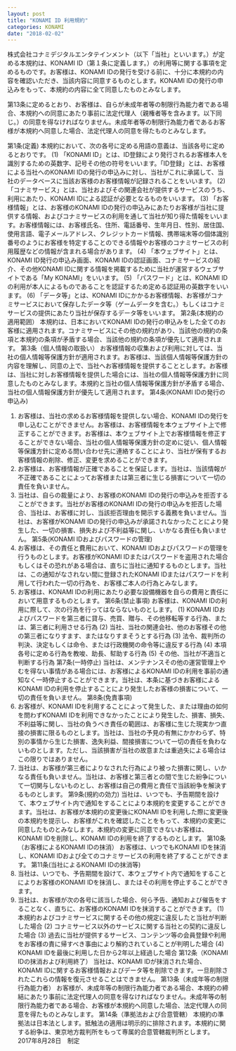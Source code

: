 ```yaml
---
layout: post
title: "KONAMI ID 利用規約"
categories: KONAMI
date: "2018-02-02"
---
```


株式会社コナミデジタルエンタテインメント（以下「当社」といいます。）が定める本規約は、KONAMI ID（第１条に定義します。）の利用等に関する事項を定めるものです。お客様は、KONAMI IDの発行を受ける前に、十分に本規約の内容を確認いただき、当該内容に同意するものとします。KONAMI IDの発行の申込みをもって、本規約の内容に全て同意したものとみなします。

第13条に定めるとおり、お客様は、自らが未成年者等の制限行為能力者である場合、本規約への同意にあたり事前に法定代理人（親権者等を含みます。以下同じ。）の同意を得なければなりません。未成年者等の制限行為能力者であるお客様が本規約へ同意した場合、法定代理人の同意を得たものとみなします。

 第1条(定義)
本規約において、次の各号に定める用語の意義は、当該各号に定めるとおりです。
(1)	「KONAMI ID」とは、ID登録により発行されるお客様本人を識別するための英数字、記号その他の符号をいいます。「ID登録」とは、お客様による当社へのKONAMI IDの発行の申込みに対し、当社がこれに承諾して、当社のデータベースに当該お客様のお客様情報が記録されることをいいます。
(2)	「コナミサービス」とは、当社およびその関連会社が提供するサービスのうち、利用にあたり、KONAMI IDによる認証が必要となるものをいいます。
(3)	「お客様情報」とは、お客様のKONAMI IDの発行の申込みにあたりお客様が当社に提供する情報、およびコナミサービスの利用を通して当社が知り得た情報をいいます。お客様情報には、お客様氏名、住所、電話番号、生年月日、性別、居住国、使用言語、電子メールアドレス、クレジットカード情報、携帯端末等の個体識別番号のようにお客様を特定することのできる情報やお客様のコナミサービスの利用履歴などの情報が含まれる場合があります。
(4)	「本ウェブサイト」とは、KONAMI ID発行の申込み画面、KONAMI IDの認証画面、コナミサービスの紹介、その他KONAMI IDに関する情報を掲載するために当社が運営するウェブサイトである「My KONAMI」をいいます。
(5)	「パスワード」とは、KONAMI IDの利用が本人によるものであることを認証するため定める認証用の英数字をいいます。
(6)	「データ等」とは、KONAMI IDにかかるお客様情報、お客様がコナミサービスにおいて保存したデータ等（ゲームデータを含む。）もしくはコナミサービスの提供にあたり当社が保存するデータ等をいいます。
 第2条(本規約の適用範囲）
本規約は、日本においてKONAMI IDの発行の申込みをした全てのお客様に適用されます。コナミサービスにその他の規約があり、当該他の規約の条項と本規約の条項が矛盾する場合、当該他の規約の条項が優先して適用されます。
 第3条（個人情報の取扱い）
お客様情報の収集および利用に対しては、当社の個人情報等保護方針が適用されます。お客様は、当該個人情報等保護方針の内容を理解し、同意の上で、当社へお客様情報を提供することとします。お客様は、当社に対しお客様情報を提供した場合には、当社の個人情報等保護方針に同意したものとみなします。本規約と当社の個人情報等保護方針が矛盾する場合、当社の個人情報保護方針が優先して適用されます。
 第4条(KONAMI IDの発行の申込み)
1.	お客様は、当社の求めるお客様情報を提供しない場合、KONAMI IDの発行を申し込むことができません。お客様は、お客様情報を本ウェブサイト上で修正することができます。お客様は、本ウェブサイト上でお客様情報を修正することができない場合、当社の個人情報等保護方針の定めに従い、個人情報等保護方針に定める問い合わせ先に連絡することにより、当社が保有するお客様情報の削除、修正、変更を求めることができます。
2.	お客様は、お客様情報が正確であることを保証します。当社は、当該情報が不正確であることによってお客様または第三者に生じる損害について一切の責任を負いません。
3.	当社は、自らの裁量により、お客様のKONAMI IDの発行の申込みを拒否することができます。当社がお客様のKONAMI IDの発行の申込みを拒否した場合、当社は、お客様に対し、当該拒否理由を開示する義務を負いません。当社は、お客様がKONAMI IDの発行の申込みが承諾されなかったことにより発生した、一切の損害、損失および不利益等に関し、いかなる責任も負いません。
 第5条(KONAMI IDおよびパスワードの管理)
1.	お客様は、その責任と費用において、KONAMI IDおよびパスワードの管理を行うものとします。お客様がKONAMI IDまたはパスワードを盗用された場合もしくはその恐れがある場合は、直ちに当社に通知するものとします。当社は、この通知がなされない間に登録されたKONAMI IDまたはパスワードを利用して行われた一切の行為を、お客様ご本人の行為とみなします。
2.	お客様は、KONAMI IDの利用にあたり必要な設備機器を自らの費用と責任において用意するものとします。
 第6条(禁止事項)
お客様は、KONAMI IDの利用に際して、次の行為を行ってはならないものとします。
(1)	KONAMI IDおよびパスワードを第三者に貸与、売買、贈与、その他移転等する行為、または、第三者に利用させる行為
(2)	当社、当社の関連会社、他のお客様その他の第三者になりすます、またはなりすまそうとする行為
(3)	法令、裁判所の判決、決定もしくは命令、または行政機関の命令等に違反する行為
(4)	本項各号に定める行為を教唆、助長、幇助する行為
(5)	その他、当社が不適当と判断する行為
 第7条(一時停止)
当社は、メンテナンスその他の運営管理上やむを得ない事情がある場合には、お客様によるKONAMI IDの利用を事前の通知なく一時停止することができます。当社は、本条に基づきお客様によるKONAMI IDの利用を停止することにより発生したお客様の損害について、一切の責任を負いません。
 第8条(免責事項)
1.	お客様が、KONAMI IDを利用することによって発生した、または理由の如何を問わずKONAMI IDを利用できなかったことにより発生した、損害、損失、不利益等に関し、当社の負うべき責任の範囲は、お客様に生じた現実かつ直接の損害に限るものとします。当社は、当社の予見の有無にかかわらず、特別の事情から生じた損害、逸失利益、間接損害について一切の責任を負わないものとします。ただし、当該損害が当社の故意または重過失による場合はこの限りではありません。
2.	当社は、お客様が第三者によりなされた行為により被った損害に関し、いかなる責任も負いません。当社は、お客様と第三者との間で生じた紛争について一切関与しないものとし、お客様は自己の費用と責任で当該紛争を解決するものとします。
 第9条(規約の効力)
当社は、いつでも、予告期間を設けて、本ウェブサイト内で通知をすることにより本規約を変更することができます。当社は、お客様が本規約の変更後にKONAMI IDを利用した際に変更後の本規約を提示し、お客様がこれを確認したことをもって、本規約の変更に同意したものとみなします。本規約の変更に同意できないお客様は、KONAMI IDを削除し、KONAMI IDの利用を終了するものとします。
 第10条（お客様によるKONAMI IDの抹消）
お客様は、いつでもKONAMI IDを抹消し、KONAMI IDおよび全てのコナミサービスの利用を終了することができます。
 第11条(当社によるKONAMI IDの抹消等)
1.	当社は、いつでも、予告期間を設けて、本ウェブサイト内で通知をすることによりお客様のKONAMI IDを抹消し、またはその利用を停止することができます。
2.	当社は、お客様が次の各号に該当した場合、何ら予告、通知および催告をすることなく、直ちに、お客様のKONAMI IDを抹消することができます。
(1)	本規約およびコナミサービスに関するその他の規定に違反したと当社が判断した場合
(2)	コナミサービス以外のサービスに関する当社との契約に違反した場合
(3)	過去に当社が提供するサービス、コンテンツ等の会員登録や利用をお客様の責に帰すべき事由により解約されていることが判明した場合
(4)	KONAMI IDを最後に利用した日から2年以上経過した場合
 第12条（KONAMI IDの抹消および利用終了）
当社は、KONAMI IDが抹消された場合、KONAMI IDに関するお客様情報およびデータ等を削除できます。一旦削除されたこれらの情報を復元させることはできません。
 第13条（未成年等の制限行為能力者）
お客様が、未成年等の制限行為能力者である場合、本規約の締結にあたり事前に法定代理人の同意を得なければなりません。未成年等の制限行為能力者である場合、お客様が本規約へ同意した場合、法定代理人の同意を得たものとみなします。
 第14条（準拠法および合意管轄）
本規約の準拠法は日本法とします。抵触法の適用は明示的に排除されます。本規約に関する紛争は、東京地方裁判所をもって専属的合意管轄裁判所とします。
2017年8月28日　制定
